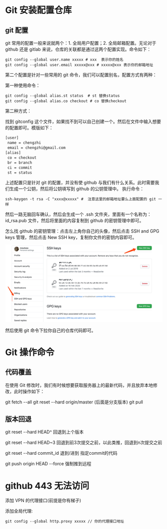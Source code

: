 # Git 安装配置仓库

## git 配置

git 常用的配置一般来说就两个：1. 全局用户配置；2. 全局邮箱配置。无论对于 github 还是 gitlab 来说，仓库的关联都是通过这两个配置实现。命令如下：

```shell
git config --global user.name xxxxx # xxx  表示你的姓名
git config --global user.email xxxxx@xxx # xxxxx@xxx 表示你的邮箱地址 
```

第二个配置是针对一些常用的 git 命令，我们可以配置别名，配置方式有两种：

第一种使用命令：

```shell
git config --global alias.st status  # st 替换status
git config --global alias.co checkout # co 替换checkout
```

第二种方式：

找到 gitconfig 这个文件，如果找不到可以自己创建一个。然后在文件中输入想要的配置即可。模版如下：

```shell
[user]
 name = chengzhi
 email = chengzhi@gmail.com
[alias]
 co = checkout
 br = branch
 ci = commit
 st = status
```

上述配置只是针对 git 的配置，并没有使 github 与我们有什么关系。此时需要我们生成一个公钥，然后将公钥填写到 github 的公钥管理中。
执行命令：

```shell
ssh-keygen -t rsa -C "xxxx@xxxxx" #  注意这里的邮箱地址要么上面配置的 git 一样
```

然后一路无脑回车确认，然后会生成一个 .ssh 文件夹，里面有一个名称为：id_rsa.pub 文件，然后将里面的内容复制到 github 的密钥管理中即可。

怎么找 github 的密钥管理：点击左上角你自己的头像，然后点击 SSH and GPG keys 管理，然后点击 New SSH key，复制你文件的密钥内容即可。

![git 密钥添加](../../photo/1.Git_SSH_ADD.png)

然后使用 git 命令下拉你自己的仓库代码即可。


# Git 操作命令
## 代码覆盖

在使用 Git 修改时，我们有时候想要获取服务器上的最新代码，并且放弃本地修改，此时操作如下：

git fetch --all
git reset --hard origin/master  (后面是分支版本)
git pull

## 版本回退

git reset --hard HEAD^         回退到上个版本

git reset --hard HEAD~3        回退到前3次提交之前，以此类推，回退到n次提交之前

git reset --hard commit_id     退到/进到 指定commit的代码

git push origin HEAD --force   强制推到远程

# github 443 无法访问

添加 VPN 的代理接口(前提是你有梯子)

添加全局代理:  

```shell
git config --global http.proxy xxxxx // 你的代理接口地址
```

